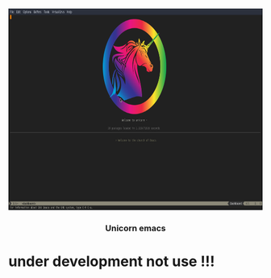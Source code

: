 


<!-- PROJECT LOGO -->
<br />
<p align="center">
  <a href="https://github.com/othneildrew/Best-README-Template">
    <!--img src="unicorn/logo.png" alt="Logo" width="400" height="400"-->

  </a>
 <img src="unicorn/screen1.png" alt="Logo" width="800" height="400">

  <h3 align="center">Unicorn emacs</h3>

# under development not use !!!
